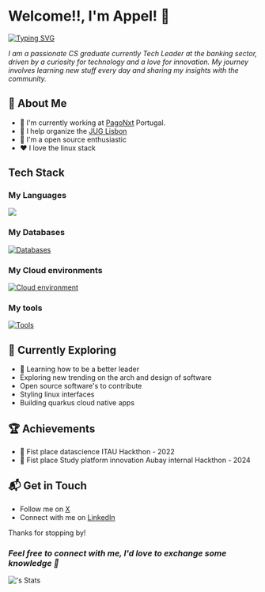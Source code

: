 # Welcome!!, I'm Appel! 👋
[![Typing SVG](https://readme-typing-svg.herokuapp.com?font=Fira+Code&size=15&duration=3000&pause=500&width=435&lines=Good+enginneers+are+built+with+time;Wonderful+enginners+are+built+with+passion)](https://git.io/typing-svg)

_I am a passionate CS graduate currently Tech Leader at the banking sector, driven by a curiosity for technology and a love for innovation. My journey involves learning new stuff every day and sharing my insights with the community._

## 🚀 About Me

- 🔭 I'm currently working at [PagoNxt](https://www.pagonxt.com/) Portugal.
- 📝 I help organize the [JUG Lisbon](https://www.meetup.com/lisbon-jug/)
- 🤯 I'm a open source enthusiastic
- ❤️ I love the linux stack

## Tech Stack
### My Languages
[![](https://skillicons.dev/icons?i=java,python)](https://skillicons.dev)
### My Databases
[![Databases](https://skillicons.dev/icons?i=mongo,mysql,postgres,redis)](https://skillicons.dev)
### My Cloud environments
[![Cloud environment](https://skillicons.dev/icons?i=redhat,azure,aws)](https://skillicons.dev)
### My tools
[![Tools](https://skillicons.dev/icons?i=git,jenkins,kafka,kubernetes,maven,gradle,grafana,postman,prometheus,terraform)](https://skillicons.dev)


## 🌱 Currently Exploring

- 🚀 Learning how to be a better leader
- Exploring new trending on the arch and design of software 
- Open source software's to contribute
- Styling linux interfaces
- Building quarkus cloud native apps

## 🏆 Achievements

- 🎉 Fist place datascience ITAU Hackthon - 2022
- 🎉 Fist place Study platform innovation Aubay internal Hackthon - 2024 

## 📬 Get in Touch

- Follow me on [X](https://x.com/appel_p)
- Connect with me on [LinkedIn](https://www.linkedin.com/in/pedro-appel/)

Thanks for stopping by! 

### _Feel free to connect with me, I'd love to exchange some knowledge 🤤_
![<username>'s Stats](https://github-readme-stats.vercel.app/api?username=Pedro-Appel&theme=midnight-purple&show_icons=true&hide_border=true&count_private=true)
